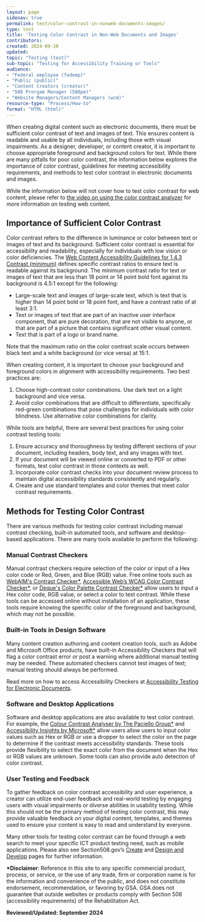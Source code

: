 ```yaml
---
layout: page
sidenav: true
permalink: test/color-contrast-in-nonweb-documents-images/
type: test
title: 'Testing Color Contrast in Non-Web Documents and Images'
contributors: 
created: 2024-09-20
updated: 
topic: "Testing (test)"
sub-topic: "Testing for Accessibility Training or Tools"
audience:
- "Federal employee (fedemp)"
- "Public (public)"
- "Content Creators (creator)"
- "508 Prorgam Manager (508pm)"
- "Website Managers/Content Managers (wcm)"
resource-type: "Process/How-to"
format: "HTML (html)"
---
```

When creating digital content such as electronic documents, there must be sufficient color contrast of text and images of text. This ensures content is readable and usable by all individuals, including those with visual impairments. As a designer, developer, or content creator, it is important to choose appropriate foreground and background colors for text. While there are many pitfalls for poor color contrast, the information below explores the importance of color contrast, guidelines for meeting accessibility requirements, and methods to test color contrast in electronic documents and images. 

While the information below will not cover how to test color contrast for web content, please refer to <a href="https://www.section508.gov/training/web-software/andi-training-videos/color-contrast-analyzer/">the video on using the color contrast analyzer</a> for more information on testing web content.

## Importance of Sufficient Color Contrast
Color contrast refers to the difference in luminance or color between text or images of text and its background. Sufficient color contrast is essential for accessibility and readability, especially for individuals with low vision or color deficiencies. The <a href="https://www.w3.org/WAI/WCAG21/Understanding/contrast-minimum.html">Web Content Accessibility Guidelines for 1.4.3 Contrast (minimum)</a> defines specific contrast ratios to ensure text is
readable against its background. The minimum contrast ratio for text or images of text that are less than
18 point or 14 point bold font against its background is 4.5:1 except for the following:
<ul>
<li>Large-scale text and images of large-scale text, which is text that is higher than 14 point bold or 18 point font, and have a contrast ratio of at least 3:1.</li>
<li>Text or images of text that are part of an inactive user interface component, that are pure decoration, that are not visible to anyone, or that are part of a picture that contains significant other visual content.</li>
<li>Text that is part of a logo or brand name.</li>
</ul>
Note that the maximum ratio on the color contrast scale occurs between black text and a white
background (or vice versa) at 15:1.

When creating content, it is important to choose your background and foreground colors in alignment with accessibility requirements. Two best practices are:
<ol>
<li>Choose high-contrast color combinations. Use dark text on a light background and vice versa.</li>
<li>Avoid color combinations that are difficult to differentiate, specifically red-green combinations that pose challenges for individuals with color blindness. Use alternative color combinations for clarity.</li>
</ol>

While tools are helpful, there are several best practices for using color contrast testing tools:
<ol>
<li>Ensure accuracy and thoroughness by testing different sections of your document, including headers, body text, and any images with text.</li>
<li>If your document will be viewed online or converted to PDF or other formats, test color contrast in those contexts as well.</li>
<li>Incorporate color contrast checks into your document review process to maintain digital accessibility standards consistently and regularly.</li>
<li>Create and use standard templates and color themes that meet color contrast requirements.</li>
</ol>

## Methods for Testing Color Contrast
There are various methods for testing color contrast including manual contrast checking, built-in
automated tools, and software and desktop-based applications. There are many tools available to
perform the following:

### Manual Contrast Checkers
Manual contrast checkers require selection of the color or input of a Hex color code or Red, Green, and Blue (RGB) value. Free online tools such as <a href="https://webaim.org/resources/contrastchecker/">WebAIM's Contrast Checker*</a>, <a href="https://accessibleweb.com/color-contrast-checker/">Accessible Web’s WCAG Color Contrast Checker*</a>, or <a href="https://color-contrast-checker.deque.com/">Deque's Color Palette Contrast Checker*</a> allow users to input a Hex color code, RGB value, or select a color to test contrast. While these tools can be accessed online without installation of an application, these tools require knowing the specific color of the foreground and background, which may not be possible.

### Built-in Tools in Design Software
Many content creation authoring and content creation tools, such as Adobe and Microsoft Office products, have built-in Accessibility Checkers that will flag a color contrast error or post a warning where additional manual testing may be needed. These automated checkers cannot test images of text; manual testing should always be performed.

Read more on how to access Accessibility Checkers at <a href="https://www.section508.gov/test/documents/">Accessibility Testing for Electronic Documents</a>.

### Software and Desktop Applications
Software and desktop applications are also available to test color contrast. For example, the <a href="https://www.tpgi.com/color-contrast-checker/">Colour Contrast Analyser by The Paciello Group*</a> and <a href="https://accessibilityinsights.io/">Accessibility Insights by Microsoft*</a> allow users allow users to input color values such as Hex or RGB or use a dropper to select the color on the page to determine if the contrast meets accessibility standards. These tools provide flexibility to select the exact color from the document when the Hex or RGB values are unknown. Some tools can also provide auto detection of color contrast.

### User Testing and Feedback
To gather feedback on color contrast accessibility and user experience, a creator can utilize end-user feedback and real-world testing by engaging users with visual impairments or diverse abilities in usability testing. While this should not be the primary method of testing color contrast, this may provide valuable feedback on your digital content, templates, and themes used to ensure your content is easy to read and understand by everyone.

Many other tools for testing color contrast can be found through a web search to meet your specific ICT product testing need, such as mobile applications. Please also see Section508.gov’s <a href="https://www.section508.gov/create/">Create</a> and <a href="https://www.section508.gov/develop/">Design and Develop</a> pages for further information.

<div class="border-base radius-lg border-1px padding-1 bg-primary-lighter" style="margin-top: 1.0em;"><strong>*Disclaimer</strong>: Reference in this site to any specific commercial product, process, or service, or the use of any trade, firm or corporation name is for the information and convenience of the public, and does not constitute endorsement, recommendation, or favoring by GSA. GSA does not guarantee that outside websites or products comply with Section 508 (accessibility requirements) of the Rehabilitation Act. </div>

**Reviewed/Updated: September 2024**
